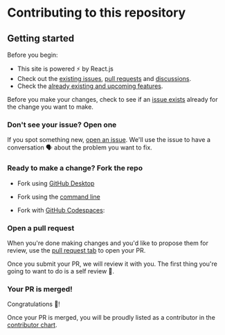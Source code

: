 # Contributing to this repository

## Getting started

Before you begin:

- This site is powered ⚡ by React.js
- Check out the [existing issues](https://dev-milkyupizise.pantheonsite.io), [pull requests](https://github.com/MEWebOStechno/win11React/pulls) and [discussions](https://github.com/MEWebOStechno/win11React/discussions).
- Check the [already existing and upcoming features](https://github.com/MEWebOStechno/win11React#features).

Before you make your changes, check to see if an [issue exists](https://dev-milkyupizise.pantheonsite.io) already for the change you want to make.

### Don't see your issue? Open one

If you spot something new, [open an issue](https://dev-milkyupizise.pantheonsite.io/new/choose). We'll use the issue to have a conversation 🗣 about the problem you want to fix.

### Ready to make a change? Fork the repo

- Fork using [GitHub Desktop](https://docs.github.com/en/desktop/installing-and-configuring-github-desktop/getting-started-with-github-desktop)

- Fork using the [command line](https://docs.github.com/en/get-started/quickstart/fork-a-repo#cloning-your-forked-repository)

- Fork with [GitHub Codespaces](https://github.com/features/codespaces):

### Open a pull request

When you're done making changes and you'd like to propose them for review, use the [pull request tab](https://github.com/MEWebOStechno/win11React/pulls) to open your PR.

Once you submit your PR, we will review it with you. The first thing you're going to want to do is a self review 🧾.

### Your PR is merged!

Congratulations 🎊!

Once your PR is merged, you will be proudly listed as a contributor in the [contributor chart](https://github.com/MEWebOStechno/win11React/graphs/contributors).
